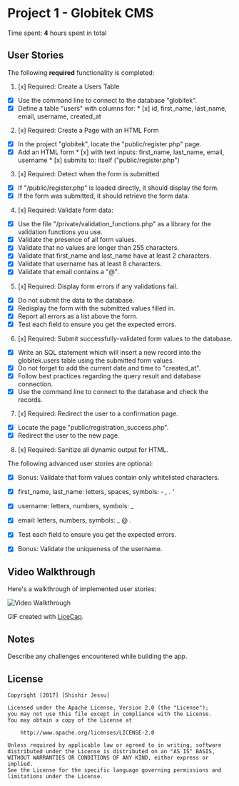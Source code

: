 # Project 1 - Globitek CMS

Time spent: **4** hours spent in total

## User Stories

The following **required** functionality is completed:

1. [x]  Required: Create a Users Table
  * [x]  Use the command line to connect to the database "globitek".
  * [x]  Define a table "users" with columns for:
    * [x]  id, first_name, last_name, email, username, created_at

2. [x]  Required: Create a Page with an HTML Form
  * [x]  In the project "globitek", locate the "public/register.php" page.
  * [x]  Add an HTML form
    * [x]  with text inputs: first_name, last_name, email, username
    * [x]  submits to: itself ("public/register.php")

3. [x]  Required: Detect when the form is submitted
  * [x]  If "/public/register.php" is loaded directly, it should display the form.
  * [x]  If the form was submitted, it should retrieve the form data.

4. [x]  Required: Validate form data:
  * [x]  Use the file "/private/validation_functions.php" as a library for the validation functions you use.
  * [x]  Validate the presence of all form values.
  * [x]  Validate that no values are longer than 255 characters.
  * [x]  Validate that first_name and last_name have at least 2 characters.
  * [x]  Validate that username has at least 8 characters.
  * [x]  Validate that email contains a "@".

5. [x]  Required: Display form errors if any validations fail.
  * [x]  Do not submit the data to the database.
  * [x]  Redisplay the form with the submitted values filled in.
  * [x]  Report all errors as a list above the form.
  * [x]  Test each field to ensure you get the expected errors.

6. [x]  Required: Submit successfully-validated form values to the database.
  * [x]  Write an SQL statement which will insert a new record into the globitek.users table using the submitted form values.
  * [x]  Do not forget to add the current date and time to "created_at".
  * [x]  Follow best practices regarding the query result and database connection.
  * [x]  Use the command line to connect to the database and check the records.

7. [x]  Required: Redirect the user to a confirmation page.
  * [x]  Locate the page "public/registration_success.php".
  * [x]  Redirect the user to the new page.

8. [x]  Required: Sanitize all dynamic output for HTML.

The following advanced user stories are optional:

* [x]  Bonus: Validate that form values contain only whitelisted characters.
  * [x]  first_name, last_name: letters, spaces, symbols: - , . '
  * [x]  username: letters, numbers, symbols: _
  * [x]  email: letters, numbers, symbols: _ @ .
  * [x]  Test each field to ensure you get the expected errors.

* [x]  Bonus: Validate the uniqueness of the username.

## Video Walkthrough

Here's a walkthrough of implemented user stories:

<img src='blob:http://imgur.com/bd4919ef-8717-4b9a-8fff-7c781c2128f5' title='Video Walkthrough' width='' alt='Video Walkthrough' />

GIF created with [LiceCap](http://www.cockos.com/licecap/).

## Notes

Describe any challenges encountered while building the app.

## License

    Copyright [2017] [Shishir Jessu]

    Licensed under the Apache License, Version 2.0 (the "License");
    you may not use this file except in compliance with the License.
    You may obtain a copy of the License at

        http://www.apache.org/licenses/LICENSE-2.0

    Unless required by applicable law or agreed to in writing, software
    distributed under the License is distributed on an "AS IS" BASIS,
    WITHOUT WARRANTIES OR CONDITIONS OF ANY KIND, either express or implied.
    See the License for the specific language governing permissions and
    limitations under the License.
